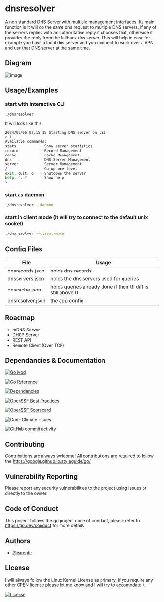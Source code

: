 # dnsresolver

A non standard DNS Server with multiple management interfaces. Its main function is it will do the same dns request to multiple DNS servers, if any of the servers replies with an authoritative reply it chooses that, otherwise it provides the reply from the fallback dns server. This will help in case for example you have a local dns server and you connect to work over a VPN and use that DNS server at the same time.

## Diagram
![image](https://github.com/earentir/dnsresolver/assets/97396839/79acfa3e-8b83-48ec-92be-ed99085b2cc5)



## Usage/Examples

### start with interactive CLI
```bash
./dnsresolver
```
It will look like this:
```bash
2024/05/06 02:15:15 Starting DNS server on :53
> ?
Available commands:
stats           - Show server statistics
record          - Record Management
cache           - Cache Management
dns             - DNS Server Management
server          - Server Management
/               - Go up one level
exit, quit, q   - Shutdown the server
help, h, ?      - Show help
>
```

### start as daemon
```bash
./dnsresolver --daemon
```

### start in client mode (it will try to connect to the default unix socket)
```bash
./dnsresolver --client-mode
```


## Config Files

| File | Usage |
| --- | --- |
| dnsrecords.json | holds dns records |
| dnsservers.json | holds the dns servers used for queries |
| dnscache.json | holds queries already done if their ttl diff is still above 0 |
| dnsresolver.json | the app config |

## Roadmap

- mDNS Server
- DHCP Server
- REST API
- Remote Client (Over TCP)

## Dependancies & Documentation
[![Go Mod](https://img.shields.io/github/go-mod/go-version/earentir/dnsresolver?style=for-the-badge)]()

[![Go Reference](https://pkg.go.dev/badge/github.com/earentir/dnsresolver.svg)](https://pkg.go.dev/github.com/earentir/dnsresolver)

[![Dependancies](https://img.shields.io/librariesio/github/earentir/dnsresolver?style=for-the-badge)](https://libraries.io/github/earentir/dnsresolver)

[![OpenSSF Best Practices](https://bestpractices.coreinfrastructure.org/projects/8887/badge)](https://www.bestpractices.dev/projects/8887)

[![OpenSSF Scorecard](https://api.securityscorecards.dev/projects/github.com/earentir/dnsresolver/badge)](https://securityscorecards.dev/viewer/?uri=github.com/earentir/dnsresolver)

![Code Climate issues](https://img.shields.io/codeclimate/tech-debt/earentir/dnsresolver?style=for-the-badge)

![GitHub commit activity](https://img.shields.io/github/commit-activity/m/earentir/dnsresolver?style=for-the-badge)


## Contributing

Contributions are always welcome!
All contributions are required to follow the https://google.github.io/styleguide/go/

## Vulnerability Reporting

Please report any security vulnerabilities to the project using issues or directly to the owner.

## Code of Conduct
 This project follows the go project code of conduct, please refer to https://go.dev/conduct for more details

## Authors

- [@earentir](https://www.github.com/earentir)


## License

I will always follow the Linux Kernel License as primary, if you require any other OPEN license please let me know and I will try to accomodate it.

[![License](https://img.shields.io/github/license/earentir/gitearelease)](https://opensource.org/license/gpl-2-0)
